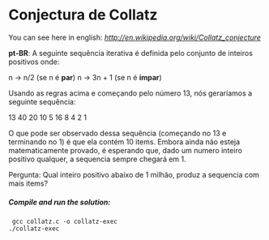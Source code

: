 # Conjectura de Collatz
You can see here in english:
*http://en.wikipedia.org/wiki/Collatz_conjecture*

**pt-BR**:
A seguinte sequência iterativa é definida pelo conjunto de inteiros positivos onde:

n -> n/2 (se n é **par**)
n -> 3n + 1 (se n é **impar**)

Usando as regras acima e começando pelo número 13, nós geraríamos a seguinte sequência:

13 40 20 10 5 16 8 4 2 1

O que pode ser observado dessa sequência (começando no 13 e terminando no 1) é que ela contém 10 items. Embora ainda não esteja matematicamente provado, é esperando que, dado um numero inteiro positivo qualquer, a sequencia sempre chegará em 1.

Pergunta: Qual inteiro positivo abaixo de 1 milhão, produz a sequencia com mais items?

##### Compile and run the solution:

     gcc collatz.c -o collatz-exec
    ./collatz-exec
